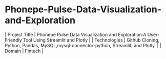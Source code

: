 # Phonepe-Pulse-Data-Visualization-and-Exploration

| Project Title | Phonepe Pulse Data Visualization and Exploration:A User-Friendly Tool Using Streamlit and Plotly |
| Technologies | Github Cloning, Python, Pandas, MySQL,mysql-connector-python, Streamlit, and Plotly. |
| Domain | Fintech |
